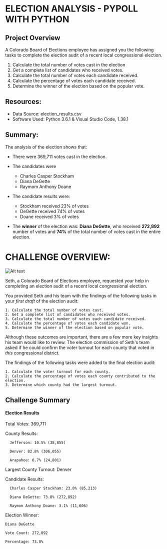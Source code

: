 # ELECTION ANALYSIS - PYPOLL WITH PYTHON

## Project Overview
A Colorado Board of Elections employee has assigned you the following tasks to complete the election audit of a recent local congressional election.

1. Calculate the total number of votes cast in the election
2. Get a complete list of candidates who received votes.
3. Calculate the total number of votes each candidate received.
4. Calculate the percentage of votes each candidate received.
5. Determine the winner of the election based on the popular vote.

## Resources:
- Data Source: election_results.csv
- Software Used: Python 3.6.1 & Visual Studio Code, 1.38.1

## Summary:
The analysis of the election shows that:
* There were 369,711 votes cast in the election.
* The candidates were
  - Charles Casper Stockham
  - Diana DeGette
  - Raymom Anthony Doane
  
* The candidate results were:
  - Stockham received 23% of votes
  - DeGette received 74% of votes
  - Doane received 3% of votes
  
* The **winner** of the election was:
  **Diana DeGette**, who received **272,892** number of votes and **74%** of the total number of votes cast in the entire election.
  


# CHALLENGE OVERVIEW:
![Alt text](/Users/sabrinakaram/Desktop/Homework/PyPoll/election_analysis/Resources/Election_Image.jpeg)

Seth, a Colorado Board of Elections employee, requested your help in completing an election audit of a recent local congressional election.

You provided Seth and his team with the findings of the following tasks in your *first draft* of the election audit:

	1. Calculate the total number of votes cast. 
	2. Get a complete list of candidates who received votes. 
	3. Calculate the total number of votes each candidate received. 
	4. Calculate the percentage of votes each candidate won. 
	5. Determine the winner of the election based on popular vote.
	
Although these outcomes are important, there are a few more key insights his team would like to review. The election commission of Seth's team asked if he could confirm the voter turnout for each county that voted in *this* congressional district.

The findings of the following tasks were added to the final election audit:
	
	1. Calculate the voter turnout for each county.
	2. Calculate the percentage of votes each county contributed to the election.
	3. Determine which county had the largest turnout.

## Challenge Summary

#### Election Results

Total Votes: 369,711
	
County Results:
	
	  Jefferson: 10.5% (38,855)
	
	  Denver: 82.8% (306,055)
	
	  Arapahoe: 6.7% (24,801)
	
Largest County Turnout: Denver

Candidate Results:

	  Charles Casper Stockham: 23.0% (85,213)

	  Diana DeGette: 73.8% (272,892)

	  Raymon Anthony Doane: 3.1% (11,606)

Election Winner: 

	Diana DeGette

	Vote Count: 272,892

	Percentage: 73.8%

